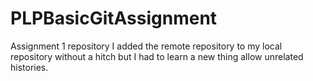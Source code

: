 # PLPBasicGitAssignment
Assignment 1 repository
I added the remote repository to my local repository without a hitch but I had to learn a new thing allow unrelated histories.
